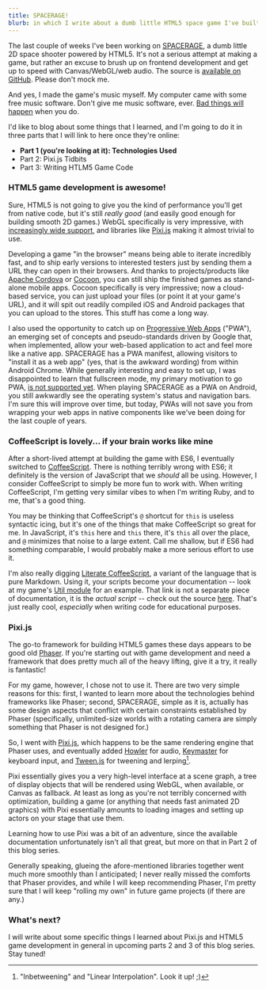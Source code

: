 ```yaml
---
title: SPACERAGE!
blurb: in which I write about a dumb little HTML5 space game I've built to catch up with the world of HTML5 game development.
---
```


The last couple of weeks I've been working on [SPACERAGE], a dumb little 2D space shooter powered by HTML5. It's not a serious attempt at making a game, but rather an excuse to brush up on frontend development and get up to speed with Canvas/WebGL/web audio. The source is [available on GitHub](https://github.com/hmans/spacerage). Please don't mock me.

And yes, I made the game's music myself. My computer came with some free music software. Don't give me music software, ever. [Bad things will happen](https://soundcloud.com/hmans) when you do.

I'd like to blog about some things that I learned, and I'm going to do it in three parts that I will link to here once they're online:

- **Part 1 (you're looking at it): Technologies Used**
- Part 2: Pixi.js Tidbits
- Part 3: Writing HTLM5 Game Code


### HTML5 game development is awesome!

Sure, HTML5 is not going to give you the kind of performance you'll get from native code, but it's still _really good_ (and easily good enough for building smooth 2D games.) WebGL specifically is very impressive, with [increasingly wide support](http://caniuse.com/#search=webgl), and libraries like [Pixi.js] making it almost trivial to use.

Developing a game "in the browser" means being able to iterate incredibly fast, and to ship early versions to interested testers just by sending them a URL they can open in their browsers. And thanks to projects/products like [Apache Cordova](https://cordova.apache.org/) or [Cocoon], you can still ship the finished games as stand-alone mobile apps. Cocoon specifically is very impressive; now a cloud-based service, you can just upload your files (or point it at your game's URL), and it will spit out readily compiled iOS and Android packages that you can upload to the stores. This stuff has come a long way.

I also used the opportunity to catch up on [Progressive Web Apps](https://developers.google.com/web/progressive-web-apps/) ("PWA"), an emerging set of concepts and pseudo-standards driven by Google that, when implemented, allow your web-based application to act and feel more like a native app. SPACERAGE has a PWA manifest, allowing visitors to "install it as a web app" (yes, that is the awkward wording) from within Android Chrome. While generally interesting and easy to set up, I was disappointed to learn that fullscreen mode, my primary motivation to go PWA, [is not supported yet](https://twitter.com/ChromiumDev/status/822069102017675268). When playing SPACERAGE as a PWA on Android, you still awkwardly see the operating system's status and navigation bars. I'm sure this will improve over time, but today, PWAs will not save you from wrapping your web apps in native components like we've been doing for the last couple of years.


### CoffeeScript is lovely... if your brain works like mine

After a short-lived attempt at building the game with ES6, I eventually switched to [CoffeeScript]. There is nothing terribly wrong with ES6; it definitely is the version of JavaScript that we _should_ all be using. However, I consider CoffeeScript to simply be more fun to work with. When writing CoffeeScript, I'm getting very similar vibes to when I'm writing Ruby, and to me, that's a good thing.

You may be thinking that CoffeeScript's `@` shortcut for `this` is useless syntactic icing, but it's one of the things that make CoffeeScript so great for me. In JavaScript, it's `this` here and `this` there, it's `this` all over the place, and `@` minimizes that noise to a large extent. Call me shallow, but if ES6 had something comparable, I would probably make a more serious effort to use it.

I'm also really digging [Literate CoffeeScript](http://coffeescript.org/#literate), a variant of the language that is pure Markdown. Using it, your scripts become your documentation -- look at my game's [Util module](https://github.com/hmans/spacerage/blob/d646dc192de2962d37a76148e1f81dcb36bc7daf/app/util.litcoffee) for an example. That link is not a separate piece of documentation, it is the _actual script_ -- check out the source [here](https://raw.githubusercontent.com/hmans/spacerage/d646dc192de2962d37a76148e1f81dcb36bc7daf/app/util.litcoffee). That's just really cool, _especially_ when writing code for educational purposes.


### Pixi.js

The go-to framework for building HTML5 games these days appears to be good old [Phaser]. If you're starting out with game development and need a framework that does pretty much all of the heavy lifting, give it a try, it really is fantastic!

For my game, however, I chose not to use it. There are two very simple reasons for this: first, I wanted to learn more about the technologies behind frameworks like Phaser; second, SPACERAGE, simple as it is, actually has some design aspects that conflict with certain constraints established by Phaser (specifically, unlimited-size worlds with a rotating camera are simply something that Phaser is not designed for.)

So, I went with [Pixi.js], which happens to be the same rendering engine that Phaser uses, and eventually added [Howler](https://github.com/goldfire/howler.js) for audio, [Keymaster](https://github.com/madrobby/keymaster) for keyboard input, and [Tween.js](https://github.com/tweenjs/tween.js/) for tweening and lerping[^1].

Pixi essentially gives you a very high-level interface at a scene graph, a tree of display objects that will be rendered using WebGL, when available, or Canvas as fallback. At least as long as you're not terribly concerned with optimization, building a game (or anything that needs fast animated 2D graphics) with Pixi essentially amounts to loading images and setting up actors on your stage that use them.

Learning how to use Pixi was a bit of an adventure, since the available documentation unfortunately isn't all that great, but more on that in Part 2 of this blog series.

Generally speaking, glueing the afore-mentioned libraries together went much more smoothly than I anticipated; I never really missed the comforts that Phaser provides, and while I will keep recommending Phaser, I'm pretty sure that I will keep "rolling my own" in future game projects (if there are any.)


### What's next?

I will write about some specific things I learned about Pixi.js and HTML5 game development in general in upcoming parts 2 and 3 of this blog series. Stay tuned!



[^1]: "Inbetweening" and "Linear Interpolation". Look it up! ;)

[SPACERAGE]: https://spacerage.hmans.io
[Pixi.js]: http://www.pixijs.com/
[Cocoon]: https://cocoon.io/
[CoffeeScript]: http://coffeescript.org/
[Phaser]: https://phaser.io/
